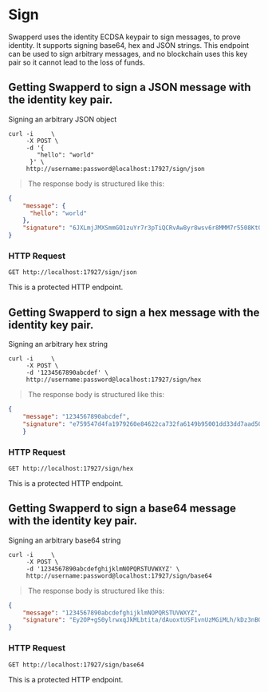 # Sign

Swapperd uses the identity ECDSA keypair to sign messages, to prove identity. It supports signing base64, hex and JSON strings. This endpoint can be used to sign arbitrary messages, and no blockchain uses this key pair so it cannot lead to the loss of funds. 

## Getting Swapperd to sign a JSON message with the identity key pair.

Signing an arbitrary JSON object

```shell
curl -i     \
     -X POST \
     -d '{
        "hello": "world"
      }' \
     http://username:password@localhost:17927/sign/json
```

> The response body is structured like this:

```json
{
    "message": {
      "hello": "world"
    },
    "signature": "6JXLmjJMXSmmGO1zuYr7r3pTiQCRvAw8yr8wsv6r8MMM7r5508Kt0zmXjJECDoZ5IgLSo3T2ivZBAYoRjl6UPgA="
}
```

### HTTP Request

`GET http://localhost:17927/sign/json`

<aside class="success">
This is a protected HTTP endpoint.
</aside>

## Getting Swapperd to sign a hex message with the identity key pair.

Signing an arbitrary hex string

```shell
curl -i     \
     -X POST \
     -d '1234567890abcdef' \
     http://username:password@localhost:17927/sign/hex
```

> The response body is structured like this:

```json
{
    "message": "1234567890abcdef",
    "signature": "e759547d4fa1979260e84622ca732fa6149b95001dd33dd7aad50f1285334f605bb091616667cb7bf81e62d499ab23dac8336153fc85ce96690b01bee0620b4801"
    }
```

### HTTP Request

`GET http://localhost:17927/sign/hex`

<aside class="success">
This is a protected HTTP endpoint.
</aside>

## Getting Swapperd to sign a base64 message with the identity key pair.

Signing an arbitrary base64 string

```shell
curl -i     \
     -X POST \
     -d '1234567890abcdefghijklmNOPQRSTUVWXYZ' \
     http://username:password@localhost:17927/sign/base64
```

> The response body is structured like this:

```json
{
    "message": "1234567890abcdefghijklmNOPQRSTUVWXYZ",
    "signature": "Ey2OP+gS0ylrwxqJkMLbtita/dAuoxtUSF1vnUzMGiMLh/kDz3nBQ927ZE9XyfQqEeUWKEoicml+c59oJJ9jDQE="
}
```

### HTTP Request

`GET http://localhost:17927/sign/base64`

<aside class="success">
This is a protected HTTP endpoint.
</aside>


